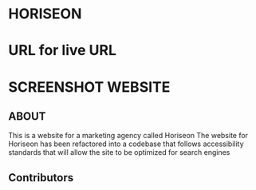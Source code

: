 
# HORISEON 

# URL for live URL

# SCREENSHOT WEBSITE




## ABOUT
This is a website for a marketing agency called Horiseon
The website for Horiseon has been refactored into a codebase that follows accessibility standards
that will allow the site to be optimized for search engines

## Contributors
